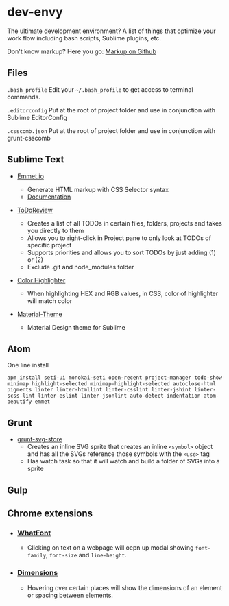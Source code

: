 dev-envy
========

The ultimate development environment? A list of things that optimize your work flow including bash scripts, Sublime plugins, etc.

Don't know markup? Here you go: <a href="https://help.github.com/articles/writing-on-github/" target="_blank">Markup on Github</a>

## Files
`.bash_profile` Edit your `~/.bash_profile` to get access to terminal commands.

`.editorconfig` Put at the root of project folder and use in conjunction with Sublime EditorConfig

`.csscomb.json` Put at the root of project folder and use in conjunction with grunt-csscomb

## Sublime Text

* <a href="https://github.com/sergeche/emmet-sublime" target="_blank">Emmet.io</a>
  * Generate HTML markup with CSS Selector syntax
  * <a href="http://docs.emmet.io/" target="_blank">Documentation</a>

* <a href="https://sublime.wbond.net/packages/TodoReview" target="_blank">ToDoReview</a>
  * Creates a list of all TODOs in certain files, folders, projects and takes you directly to them
  * Allows you to right-click in Project pane to only look at TODOs of specific project
  * Supports priorities and allows you to sort TODOs by just adding (1) or (2)
  * Exclude .git and node_modules folder

* <a href="https://github.com/Monnoroch/ColorHighlighter" target="_blank">Color Highlighter</a>
  * When highlighting HEX and RGB values, in CSS, color of highlighter will match color

* <a href="http://equinusocio.github.io/material-theme/" target="_blank">Material-Theme</a>
  * Material Design theme for Sublime

## Atom

One line install

```
apm install seti-ui monokai-seti open-recent project-manager todo-show minimap highlight-selected minimap-highlight-selected autoclose-html pigments linter linter-htmllint linter-csslint linter-jshint linter-scss-lint linter-eslint linter-jsonlint auto-detect-indentation atom-beautify emmet
```

## Grunt

* <a href="https://github.com/FWeinb/grunt-svgstore" target="_blank">grunt-svg-store</a>
  * Creates an inline SVG sprite that creates an inline `<symbol>` object and has all the SVGs reference those symbols with the `<use>` tag
  * Has watch task so that it will watch and build a folder of SVGs into a sprite

## Gulp

## Chrome extensions

* ### <a href="https://chrome.google.com/webstore/detail/whatfont/jabopobgcpjmedljpbcaablpmlmfcogm/related?hl=en" target="_blank">WhatFont</a>
  * Clicking on text on a webpage will oepn up modal showing `font-family`, `font-size` and `line-height`.

* ### <a href="https://chrome.google.com/webstore/detail/dimensions/baocaagndhipibgklemoalmkljaimfdj?hl=en" target="_blank">Dimensions</a>
  * Hovering over certain places will show the dimensions of an element or spacing between elements.
